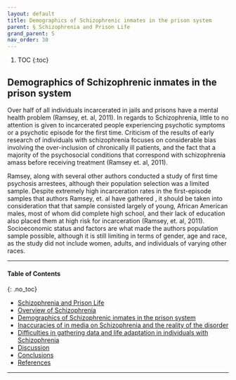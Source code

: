 ```yaml
---
layout: default
title: Demographics of Schizophrenic inmates in the prison system
parent: § Schizophrenia and Prison Life  
grand_parent: S 
nav_order: 30 
---
```

<style>
.dont-break-out {
  /* These are technically the same, but use both */
  overflow-wrap: break-word;
  word-wrap: break-word;

     -ms-word-break: break-all;
  /* This is the dangerous one in WebKit, as it breaks things wherever */
  word-break: break-all;
  /* Instead use this non-standard one: */
  word-break: break-word;
}

.youtube-container {
    position: relative;
    width: 100%;
    height: 0;
    padding-bottom: 56.25%;
}
.youtube-video {
    position: absolute;
    top: 0;
    left: 0;
    width: 100%;
    height: 100%;
}

</style>

<div class="dont-break-out" markdown="1">

1. TOC
{:toc}

## Demographics of Schizophrenic inmates in the prison system
Over half of all individuals incarcerated in jails and prisons have a mental health problem (Ramsey, et. al, 2011). In regards to Schizophrenia, little to no attention is given to incarcerated people experiencing psychotic symptoms or a psychotic episode for the first time. Criticism of the results of early research of individuals with schizophrenia focuses on considerable bias involving the over-inclusion of chronically ill patients, and the fact that a majority of the psychosocial conditions that correspond with schizophrenia amass before receiving treatment (Ramsey et. al, 2011).

Ramsey, along with several other authors conducted a study of first time psychosis arrestees, although their population selection was a limited sample. Despite extremely high incarceration rates in the first-episode samples that authors Ramsey, et. al have gathered , it should be taken into consideration that that sample consisted largely of young, African American males, most of whom did complete high school, and their lack of education also placed them at high risk for incarceration (Ramsey, et. al, 2011). Socioeconomic status and factors are what made the authors population sample possible, although it is still limiting in terms of gender, age and race, as the study did not include women, adults, and individuals of varying other races.

***

#### Table of Contents
{: .no_toc}

<ul><li> <a href="/docs/S/Schizophrenia-an-Prison-Life-1/">Schizophrenia and Prison Life</a></li><li> <a href="/docs/S/Schizophrenia-an-Prison-Life-2/">Overview of Schizophrenia</a></li><li> <a href="/docs/S/Schizophrenia-an-Prison-Life-3/">Demographics of Schizophrenic inmates in the prison system</a></li><li> <a href="/docs/S/Schizophrenia-an-Prison-Life-4/">Inaccuracies of in media on Schizophrenia and the reality of the disorder</a></li><li> <a href="/docs/S/Schizophrenia-an-Prison-Life-5/">Difficulties in gathering data and life adaptation in individuals with Schizophrenia</a></li><li> <a href="/docs/S/Schizophrenia-an-Prison-Life-6/">Discussion</a></li><li> <a href="/docs/S/Schizophrenia-an-Prison-Life-7/">Conclusions</a></li><li> <a href="/docs/S/Schizophrenia-an-Prison-Life-8/">References</a></li></ul>

***

</div>
